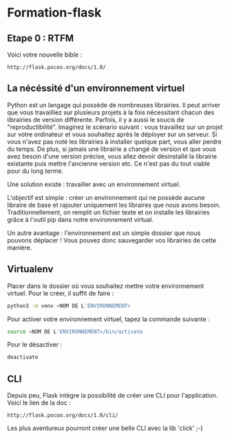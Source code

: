 # Formation-flask

## Etape 0 : RTFM

Voici votre nouvelle bible :
```
http://flask.pocoo.org/docs/1.0/
```

## La nécéssité d'un environnement virtuel

 Python est un langage qui possède de nombreuses librairies. Il peut arriver que vous travailliez sur plusieurs projets à la fois nécessitant chacun des librairies de version différente. Parfois, il y a aussi le soucis de "reproductibilité". Imaginez le scénario suivant : vous travaillez sur un projet sur votre ordinateur et vous souhaitez après le déployer sur un serveur. Si vous n'avez pas noté les librairies à installer quelque part, vous aller perdre du temps. De plus, si jamais une librairie a changé de version et que vous avez besoin d'une version précise, vous allez devoir désinstallé la librairie existante puis mettre l'ancienne version etc. Ce n'est pas du tout viable pour du long terme.
 
Une solution existe : travailler avec un environnement virtuel.

L'objectif est simple : créer un environnement qui ne possède aucune libraire de base et rajouter uniquement les libraires que nous avons besoin. Traditionnellement, on remplit un fichier texte et on installe les librairies grâce à l'outil pip dans notre environnement virtual.

Un autre avantage : l'environnement est un simple dossier que nous pouvons déplacer ! Vous pouvez donc sauvegarder vos librairies de cette manière.

## Virtualenv

Placer dans le dossier où vous souhaitez mettre votre environnement virtuel. Pour le créer, il suffit de faire :

```bash
python3 -m venv <NOM DE L'ENVIRONNEMENT>
```

Pour activer votre environnement virtuel, tapez la commande suivante :

```bash
source <NOM DE L'ENVIRONNEMENT>/bin/activate
```

Pour le désactiver :
```bash
deactivate
```

## CLI

Depuis peu, Flask intègre la possibilité de créer une CLI pour l'application. Voici le lien de la doc :

```
http://flask.pocoo.org/docs/1.0/cli/
```

Les plus aventureux pourront créer une belle CLI avec la lib 'click' ;-)
